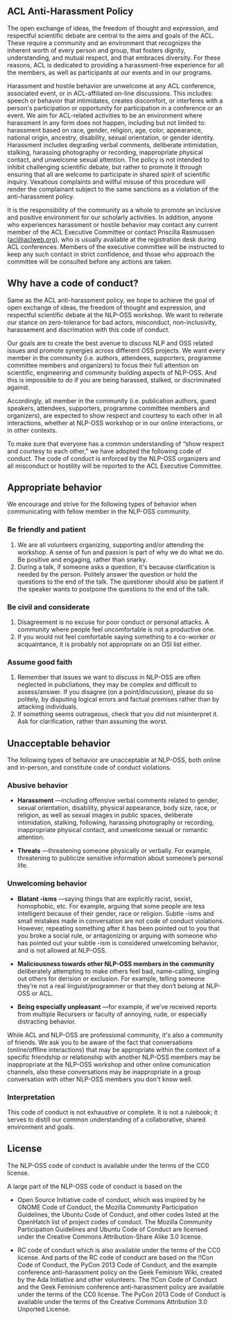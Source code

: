 ## ACL Anti-Harassment Policy

The open exchange of ideas, the freedom of thought and expression, and respectful scientific debate are central to the aims and goals of the ACL. These require a community and an environment that recognizes the inherent worth of every person and group, that fosters dignity, understanding, and mutual respect, and that embraces diversity. For these reasons, ACL is dedicated to providing a harassment-free experience for all the members, as well as participants at our events and in our programs.

Harassment and hostile behavior are unwelcome at any ACL conference, associated event, or in ACL-affiliated on-line discussions. This includes: speech or behavior that intimidates, creates discomfort, or interferes with a person's participation or opportunity for participation in a conference or an event. We aim for ACL-related activities to be an environment where harassment in any form does not happen, including but not limited to: harassment based on race, gender, religion, age, color, appearance, national origin, ancestry, disability, sexual orientation, or gender identity. Harassment includes degrading verbal comments, deliberate intimidation, stalking, harassing photography or recording, inappropriate physical contact, and unwelcome sexual attention. The policy is not intended to inhibit challenging scientific debate, but rather to promote it through ensuring that all are welcome to participate in shared spirit of scientific inquiry. Vexatious complaints and willful misuse of this procedure will render the complainant subject to the same sanctions as a violation of the anti-harassment policy.

It is the responsibility of the community as a whole to promote an inclusive and positive environment for our scholarly activities. In addition, anyone who experiences harassment or hostile behavior may contact any current member of the ACL Executive Committee or contact Priscilla Rasmussen (acl@aclweb.org), who is usually available at the registration desk during ACL conferences. Members of the executive committee will be instructed to keep any such contact in strict confidence, and those who approach the committee will be consulted before any actions are taken.


## Why have a code of conduct?

Same as the ACL anti-harassment policy, we hope to achieve the goal of open exchange of ideas, the freedom of thought and expression, and respectful scientific debate at the NLP-OSS workshop. We want to reiterate our stance on zero-tolerance for bad actors, misconduct, non-inclusivity, harassement and discrimation with this code of conduct.

Our goals are to create the best avenue to discuss NLP and OSS related issues and promote synergies across different OSS projects. We want every member in the community (i.e. authors, attendees, supporters, programme committee members and organizers) to focus their full attention on scientific, engineering and community building aspects of NLP-OSS. And this is impossible to do if you are being harassed, stalked, or discriminated against.

Accordingly, all member in the community (i.e. publication authors, guest speakers, attendees, supporters, programme committee members and organizers), are expected to show respect and courtesy to each other in all interactions, whether at NLP-OSS workshop or in our online interactions, or in other contexts.

To make sure that everyone has a common understanding of “show respect and courtesy to each other,” we have adopted the following code of conduct. The code of conduct is enforced by the NLP-OSS organizers and all misconduct or hostility will be reported to the ACL Executive Committee. 


## Appropriate behavior

We encourage and strive for the following types of behavior when communicating with fellow member in the NLP-OSS community.

### Be friendly and patient

 1. We are all volunteers organizing, supporting and/or attending the workshop. A sense of fun and passion is part of why we do what we do. Be positive and engaging, rather than snarky.
 2. During a talk, if someone asks a question, it's because clarification is needed by the person. Politely answer the question or hold the questions to the end of the talk. The questioner should also be patient if the speaker wants to postpone the questions to the end of the talk.

### Be civil and considerate

 1. Disagreement is no excuse for poor conduct or personal attacks. A community where people feel uncomfortable is not a productive one.
 2. If you would not feel comfortable saying something to a co-worker or acquaintance, it is probably not appropriate on an OSI list either.
 
### Assume good faith

 1. Remember that issues we want to discuss in NLP-OSS are often neglected in pubcliations, they may be complex and difficult to assess/answer. If you disagree (on a point/discussion), please do so politely, by disputing logical errors and factual premises rather than by attacking individuals.
 2. If something seems outrageous, check that you did not misinterpret it. Ask for clarification, rather than assuming the worst.
 

## Unacceptable behavior

The following types of behavior are unacceptable at NLP-OSS, both online and in-person, and constitute code of conduct violations.

### Abusive behavior

 - **Harassment** —including offensive verbal comments related to gender, sexual orientation, disability, physical appearance, body size, race, or religion, as well as sexual images in public spaces, deliberate intimidation, stalking, following, harassing photography or recording, inappropriate physical contact, and unwelcome sexual or romantic attention.

 - **Threats** —threatening someone physically or verbally. For example, threatening to publicize sensitive information about someone’s personal life.


### Unwelcoming behavior

 - **Blatant -isms** —saying things that are explicitly racist, sexist, homophobic, etc. For example, arguing that some people are less intelligent because of their gender, race or religion. Subtle -isms and small mistakes made in conversation are not code of conduct violations. However, repeating something after it has been pointed out to you that you broke a social rule, or antagonizing or arguing with someone who has pointed out your subtle -ism is considered unwelcoming behavior, and is not allowed at NLP-OSS.
 
  -  **Maliciousness towards other NLP-OSS members in the community** deliberately attempting to make others feel bad, name-calling, singling out others for derision or exclusion. For example, telling someone they’re not a real linguist/programmer or that they don’t belong at NLP-OSS or ACL.

 - **Being especially unpleasant** —for example, if we’ve received reports from multiple Recursers or faculty of annoying, rude, or especially distracting behavior.
 
 
While ACL and NLP-OSS are professional community, it's also a community of friends. We ask you to be aware of the fact that conversations (online/offline interactions) that may be appropriate within the context of a specific friendship or relationship with another NLP-OSS members may be inappropriate at the NLP-OSS workshop and other online comunication channels, also these conversations may be inappropriate in a group conversation with other NLP-OSS members you don't know well.


### Interpretation

This code of conduct is not exhaustive or complete. It is not a rulebook; it serves to distill our common understanding of a collaborative, shared environment and goals. 

## License

The NLP-OSS code of conduct is available under the terms of the CC0 license.

A large part of the NLP-OSS code of conduct is based on the 

 - Open Source Initiative code of conduct, which was inspired by he GNOME Code of Conduct, the Mozilla Community Participation Guidelines, the Ubuntu Code of Conduct, and other codes listed at the OpenHatch list of project codes of conduct. The Mozilla Community Participation Guidelines and Ubuntu Code of Conduct are licensed under the Creative Commons Attribution-Share Alike 3.0 license. 

 - RC code of conduct which is also available under the terms of the CC0 license. And parts of the RC code of conduct are based on the !!Con Code of Conduct, the PyCon 2013 Code of Conduct, and the example conference anti-harassment policy on the Geek Feminism Wiki, created by the Ada Initiative and other volunteers. The !!Con Code of Conduct and the Geek Feminism conference anti-harassment policy are available under the terms of the CC0 license. The PyCon 2013 Code of Conduct is available under the terms of the Creative Commons Attribution 3.0 Unported License.
